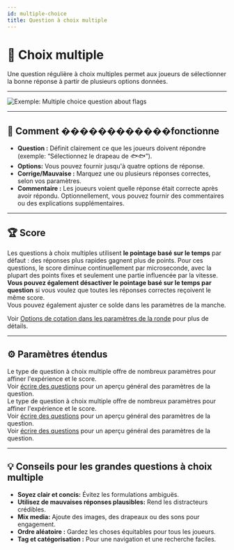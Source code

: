 ```yaml
---
id: multiple-choice
title: Question à choix multiple
---
```


# 🔢 Choix multiple

Une question régulière à choix multiples permet aux joueurs de sélectionner la bonne réponse à partir de plusieurs options données.

---

![Exemple: Multiple choice question about flags](/images/question-modes/multiple-choice/multiple-choice-wales.png)

---

## 📝 Comment ������������fonctionne

- **Question :** Définit clairement ce que les joueurs doivent répondre (exemple: “Sélectionnez le drapeau de 🐟🐟”).
- **Options:** Vous pouvez fournir jusqu'à quatre options de réponse.
- **Corrige/Mauvaise :** Marquez une ou plusieurs réponses correctes, selon vos paramètres.
- **Commentaire :** Les joueurs voient quelle réponse était correcte après avoir répondu. Optionnellement, vous pouvez fournir des commentaires ou des explications supplémentaires.

---

## 🏆 Score

Les questions à choix multiples utilisent **le pointage basé sur le temps** par défaut : des réponses plus rapides gagnent plus de points. Pour ces questions, le score diminue continuellement par microseconde, avec la plupart des points fixes et seulement une partie influencée par la vitesse.\
**Vous pouvez également désactiver le pointage basé sur le temps par question** si vous voulez que toutes les réponses correctes reçoivent le même score.\
Vous pouvez également ajuster ce solde dans les paramètres de la manche.

Voir [Options de cotation dans les paramètres de la ronde](../editor/008-round-options.md#-scoring-options) pour plus de détails.

---

## ⚙️ Paramètres étendus

Le type de question à choix multiple offre de nombreux paramètres pour affiner l'expérience et le score.\
Voir [écrire des questions](../editor/005-writing-questions.md) pour un aperçu général des paramètres de la question.\
Le type de question à choix multiple offre de nombreux paramètres pour affiner l'expérience et le score.\
Voir [écrire des questions](../editor/005-writing-questions.md) pour un aperçu général des paramètres de la question.\
Voir [écrire des questions](../editor/005-writing-questions.md) pour un aperçu général des paramètres de la question.

---

## 💡 Conseils pour les grandes questions à choix multiple

- **Soyez clair et concis:** Évitez les formulations ambiguës.
- **Utilisez de mauvaises réponses plausibles:** Rend les distracteurs crédibles.
- **Mix media:** Ajoute des images, des drapeaux ou des sons pour engagement.
- **Ordre aléatoire :** Gardez les choses équitables pour tous les joueurs.
- **Tag et catégorisation :** Pour une navigation et une recherche faciles.
